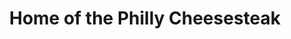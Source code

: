 ---
pid: LLA51
title: Home of the Philly Cheesesteak
location_transcription: Eakins Oval
zipcode: '19144'
outside_phl: 
neighborhood: Germantown
age: '52'
age_range: 50-59
instagram: 
image_file_name: LLA_51.jpg
proposal_transcription: Giant cheesesteak with a little color with a plaque explaining
  the history.
topic: Culture,Food,Philadelphia
topic_summary: 0, 0, 0
type: 
keywords_other: 
credit: 
image_labels: 
twitter: 
facebook: 
permalink: "/monuments/lla51/"
layout: item-page
---